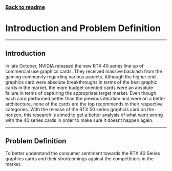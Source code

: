 ### [Back to readme](../README.md)

# Introduction and Problem Definition

---

## Introduction

In late October, NVIDIA released the new RTX 40 series line up of commercial use graphics cards. They received massive backlash from the gaming community regarding various aspects.
Although the higher end graphics card were absolute breakthroughs in terms of the best graphic cards in the market, the more budget oriented cards were an absolute failure in terms of capturing the appropriate target market. Even though each card performed better than the previous iteration and were on a better architecture, none of the cards are the top recommends in their respective categories. With the release of the RTX 50 series graphcis card on the horizon, this research is aimed to get a better analysis of what went wrong with the 40 series cards in order to make sure it doesnt happen again.


--- 

## Problem Definition

To better understand the consumer sentiment towards the RTX 40 Series graphics cards and their shortcomings against the compettitiors in the market.
